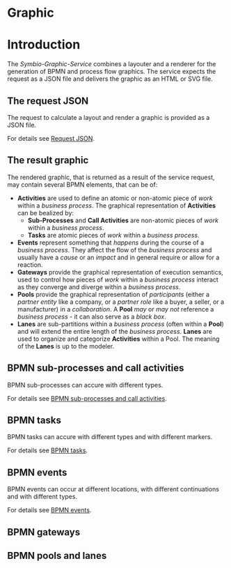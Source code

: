 # Graphic

# Introduction

The *Symbio-Graphic-Service* combines a layouter and a renderer for the generation of BPMN and process flow graphics. The service expects the request as a JSON file and delivers the graphic as an HTML or SVG file.

## The request JSON

The request to calculate a layout and render a graphic is provided as a JSON file.

For details see [Request JSON](request_json.md).

## The result graphic

The rendered graphic, that is returned as a result of the service request, may contain several BPMN elements, that can be of:
- **Activities** are used to define an atomic or non-atomic piece of *work* within a *business process*. The graphical representation of **Activities** can be bealized by:
  - **Sub-Processes** and **Call Activities** are non-atomic pieces of *work* within a *business process*.
  - **Tasks** are atomic pieces of *work* within a *business process*.
- **Events** represent something that *happens* during the course of a *business process*. They affect the flow of the *business process* and usually have a *cause* or an *impact* and in general require or allow for a reaction.
- **Gateways** provide the graphical representation of execution semantics, used to control how pieces of *work* within a *business process* interact as they converge and diverge within a *business process*.
- **Pools** provide the graphical representation of *participants* (either a *partner entity* like a company, or a *partner role* like a buyer, a seller, or a manufacturer) in a *collaboration*. A **Pool** *may* or *may not* reference a *business process* - it can also serve as a *black box*.
- **Lanes** are sub-partitions within a *business process* (often within a **Pool**) and will extend the entire length of the *business process*. **Lanes** are used to organize and categorize **Activities** within a Pool. The meaning of the **Lanes** is up to the modeler.

## BPMN sub-processes and call activities

BPMN sub-processes can accure with different types.

For details see [BPMN sub-processes and call activities](elements_subprocesses.md).

## BPMN tasks

BPMN tasks can accure with different types and with different markers.

For details see [BPMN tasks](elements_tasks.md).

## BPMN events

BPMN events can occur at different locations, with different continuations and with different types.

For details see [BPMN events](elements_events.md).

## BPMN gateways

## BPMN pools and lanes

